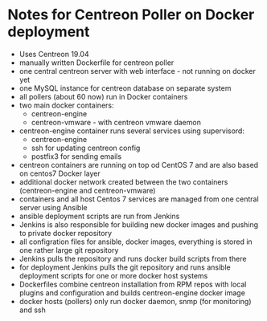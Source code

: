 # Notes for Centreon Poller on Docker deployment

  * Uses Centreon 19.04
  * manually written Dockerfile for centreon poller
  * one central centreon server with web interface - not running on docker yet
  * one MySQL instance for centreon database on separate system
  * all pollers (about 60 now) run in Docker containers
  * two main docker containers:
    * centreon-engine
    * centreon-vmware - with centreon vmware daemon
  * centreon-engine container runs several services using supervisord:
    * centreon-engine
    * ssh for updating centreon config
    * postfix3 for sending emails
  * centreon containers are running on top od CentOS 7 and are also based on centos7 Docker layer
  * additional docker network created between the two containers (centreon-engine and centreon-vmware)
  * containers and all host Centos 7 services are managed from one central server using Ansible
  * ansible deployment scripts are run from Jenkins
  * Jenkins is also responsible for building new docker images and pushing to private docker repository
  * all configration files for ansible, docker images, everything is stored in one rather large git repository
  * Jenkins pulls the repository and runs docker build scripts from there
  * for deployment Jenkins pulls the git repository and runs ansible deployment scripts for one or more docker host systems
  * Dockerfiles combine centreon installation from RPM repos with local plugins and configuration and builds centreon-engine docker image
  * docker hosts (pollers) only run docker daemon, snmp (for monitoring) and ssh

